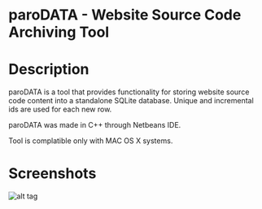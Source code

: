 # paroDATA - Website Source Code Archiving Tool<br>

# Description

paroDATA is a tool that provides functionality for storing website source code content into a standalone SQLite database.
Unique and incremental ids are used for each new row.

paroDATA was made in C++ through Netbeans IDE.

Tool is complatible only with MAC OS X systems.

# Screenshots

![alt tag](https://raw.githubusercontent.com/DataMoon/paroDATA/master/submit.png)

